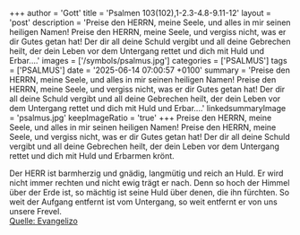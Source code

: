 +++
author = 'Gott'
title = 'Psalmen 103(102),1-2.3-4.8-9.11-12'
layout = 'post'
description = 'Preise den HERRN, meine Seele, und alles in mir seinen heiligen Namen! Preise den HERRN, meine Seele, und vergiss nicht, was er dir Gutes getan hat! Der dir all deine Schuld vergibt und all deine Gebrechen heilt, der dein Leben vor dem Untergang rettet und dich mit Huld und Erbar....'
images = ['/symbols/psalmus.jpg']
categories = ['PSALMUS']
tags = ['PSALMUS']
date = '2025-06-14 07:00:57 +0100'
summary = 'Preise den HERRN, meine Seele, und alles in mir seinen heiligen Namen! Preise den HERRN, meine Seele, und vergiss nicht, was er dir Gutes getan hat! Der dir all deine Schuld vergibt und all deine Gebrechen heilt, der dein Leben vor dem Untergang rettet und dich mit Huld und Erbar....'
linkedsummaryImage = 'psalmus.jpg'
keepImageRatio = 'true'
+++
Preise den HERRN, meine Seele, und alles in mir seinen heiligen Namen!
Preise den HERRN, meine Seele, und vergiss nicht, was er dir Gutes getan hat!
Der dir all deine Schuld vergibt und all deine Gebrechen heilt,
der dein Leben vor dem Untergang rettet und dich mit Huld und Erbarmen krönt.<!--more-->

Der HERR ist barmherzig und gnädig, langmütig und reich an Huld.
Er wird nicht immer rechten und nicht ewig trägt er nach.
Denn so hoch der Himmel über der Erde ist, so mächtig ist seine Huld über denen, die ihn fürchten.
So weit der Aufgang entfernt ist vom Untergang, so weit entfernt er von uns unsere Frevel.<br> [Quelle: Evangelizo](https://evangeliumtagfuertag.org/DE/gospel)